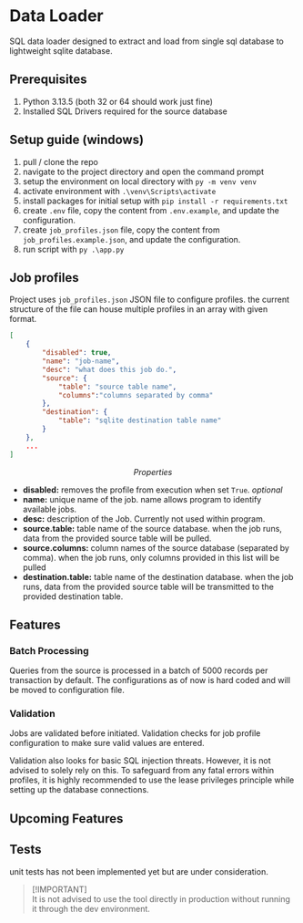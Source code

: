 # Data Loader
SQL data loader designed to extract and load from single sql database to lightweight sqlite database.

## Prerequisites
1. Python 3.13.5 (both 32 or 64 should work just fine)
2. Installed SQL Drivers required for the source database

## Setup guide (windows)
1. pull / clone the repo
2. navigate to the project directory and open the command prompt
3. setup the environment on local directory  with `py -m venv venv`
4. activate environment with `.\venv\Scripts\activate`
5. install packages for initial setup with `pip install -r requirements.txt`
6. create `.env` file, copy the content from `.env.example`, and update the configuration. 
7. create `job_profiles.json` file, copy the content from `job_profiles.example.json`, and update the configuration.
8. run script with `py .\app.py`

## Job profiles
Project uses `job_profiles.json` JSON file to configure profiles. the current structure of the file can house multiple profiles in an array with given format.
```json
[
    {
        "disabled": true,
        "name": "job-name",
        "desc": "what does this job do.",
        "source": {
            "table": "source table name",
            "columns":"columns separated by comma"
        },
        "destination": {
            "table": "sqlite destination table name"  
        }
    },
    ...
]
```
$$Properties$$ 
* **disabled:** removes the profile from execution when set `True`. _optional_   
* **name:**  unique name of the job. name allows program to identify available jobs.
* **desc:** description of the Job. Currently not used within program.
* **source.table:** table name of the source database. when the job runs, data from the provided source table will be pulled.
* **source.columns:** column names of the source database (separated by comma). when the job runs, only columns provided in this list will be pulled
* **destination.table:** table name of the destination database. when the job runs, data from the provided source table will be transmitted to the provided destination table.

## Features
### Batch Processing
Queries from the source is processed in a batch of 5000 records per transaction by default. The configurations as of now is hard coded and will be moved to configuration file.

### Validation
Jobs are validated before initiated. Validation checks for job profile configuration to make sure valid values are entered. 

Validation also looks for basic SQL injection threats. However, it is not advised to solely rely on this. To safeguard from any fatal errors within profiles, it is highly recommended to use the lease privileges principle while setting up the database connections.
 

## Upcoming Features

<!-- ### SQL Scripts -->
<!-- ### Job Type -->
<!-- ### Airflow -->

## Tests
unit tests has not been implemented yet but are under consideration. 

> [!IMPORTANT] \
> It is not advised to use the tool directly in production without running it through the dev environment.